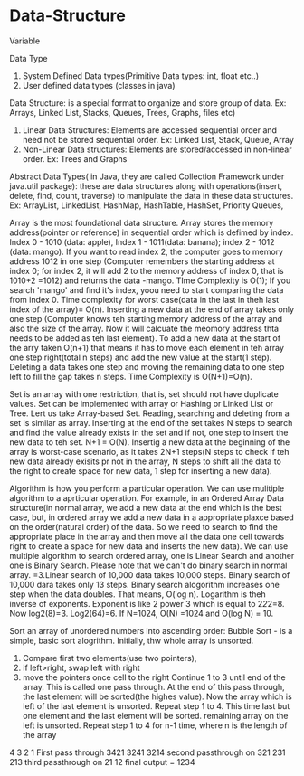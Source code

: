 # Data-Structure

Variable

Data Type
  1. System Defined Data types(Primitive Data types: int, float etc..)
  2. User defined data types (classes in java)

Data Structure: is a special format to organize and store group of data. Ex: Arrays, Linked List, Stacks, Queues, Trees, Graphs, files etc)
  1. Linear Data Structures: Elements are accessed sequential order and need not be stored sequential order. Ex: Linked List, Stack, Queue, Array 
  2. Non-Linear Data structures: Elements are stored/accessed in non-linear order. Ex: Trees and Graphs
  
  Abstract Data Types( in Java, they are called Collection Framework under java.util package): these are data structures along with operations(insert, delete, find, count, traverse) to manipulate the data in these data structures. Ex: ArrayList, LinkedList, HashMap, HashTable, HashSet, Priority Queues, 

Array is the most foundational data structure. Array stores the memory address(pointer or reference) in sequential order which is defimed by index. Index 0 - 1010 (data: apple), Index 1 - 1011(data: banana); index 2 - 1012 (data: mango). If you want to read index 2, the computer goes to memory address 1012 in one step (Computer remembers the starting address at index 0; for index 2, it will add 2 to the memory address of index 0, that is 1010+2 =1012) and returns the data -mango. TIme Complexity is O(1); If you search 'mango' and find it's index, yoou need to start comparing the data from index 0. Time complexity for worst case(data in the last in theh last index of the array)= O(n). Inserting a new data at the end of array takes only one step (Computer knows teh starting memory address of the array and also the size of the array. Now it will calcuate the meomory address thta needs to be added as teh last element). To add a new data at the start of the arry taken O(n+1) that means it has to move each element in teh array one step right(total n steps) and add the new value at the start(1 step). Deleting a data takes one step and moving the remaining data to one step left to fill the gap takes n steps. Time Complexity is O(N+1)=O(n).

Set  is an array with one restriction, that is, set should not have duplicate values. Set can be implemented with array or Hashing or Linked List or Tree. Lert us take Array-based Set. Reading, searching and deleting from a set is similar as array. Inserting at the end of the set takes N steps to search and find the value already exists in the set and if not, one step to insert the new data to teh set. N+1 = O(N). Insertig a new data at the beginning of the array is worst-case scenario, as it takes 2N+1 steps(N steps to check if teh new data already exisits pr not in the array,  N steps to shift all the data to the right to create space for new data, 1 step for inserting a new data).

Algorithm is how you perform a particular operation. We can use mulitiple algorithm to a aprticular operation. For example, in an Ordered Array Data structure(in normal array, we add a new data at the end which is the best case, but, in ordered array we add a new data in a appropriate plaxce based on the order(natural order) of the data. So we need to search to find the appropriate place in the array and then move all the data one cell towards right to create a space for new data and inserts the new data). We can use multiple algorithm to search ordered array, one is Linear Search and another one is Binary Search. Please note that we can't do binary search in normal array. =3.Linear search of 10,000 data takes 10,000 steps. Binary search of 10,000 dara takes only 13 steps. Binary search alogorithm increases one step when the data doubles. That means, O(log n). Logarithm is theh inverse of exponents. Exponent is like 2 power 3 which is equal to 2*2*2=8. Now log2(8)=3. Log2(64)=6.
If N=1024, O(N) =1024 and O(log N) = 10.

Sort an array of unordered numbers into ascending order:
Bubble Sort - is a simple, basic sort alogrithm. 
Initially, thw whole array is unsorted. 
 1. Compare first two elements(use two pointers), 
 2. if left>right, swap left with right
 3. move the pointers once cell to the right
 Continue 1 to 3 until end of the array. This is called one pass through. At the end of this pass through, the last element will be sorted(the highes value).
 Now the array which is left of the last element is unsorted.
 Repeat step 1 to 4. This time last but one element and the last element will be sorted. remaining array on the left is unsorted.
 Repeat step 1 to 4 for  n-1 time, where n is the length of the array
 
 4 3 2 1
 First pass through
 3421
 3241
 3214
 second passthrough on 321
 231
 213
 third passthrough on 21
 12
 final output = 1234
 
 
